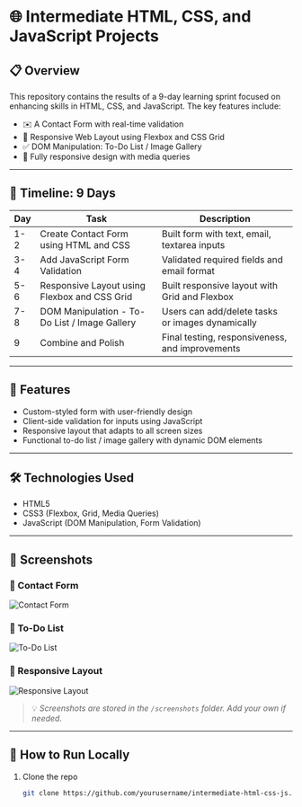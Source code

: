 # 🌐 Intermediate HTML, CSS, and JavaScript Projects

## 📋 Overview

This repository contains the results of a 9-day learning sprint focused on enhancing skills in HTML, CSS, and JavaScript. The key features include:

- ✉️ A Contact Form with real-time validation
- 📐 Responsive Web Layout using Flexbox and CSS Grid
- ✅ DOM Manipulation: To-Do List / Image Gallery
- 📱 Fully responsive design with media queries

---

## 📅 Timeline: 9 Days

| Day | Task                                                                 | Description                                      |
|-----|----------------------------------------------------------------------|--------------------------------------------------|
| 1-2 | Create Contact Form using HTML and CSS                              | Built form with text, email, textarea inputs     |
| 3-4 | Add JavaScript Form Validation                                       | Validated required fields and email format       |
| 5-6 | Responsive Layout using Flexbox and CSS Grid                         | Built responsive layout with Grid and Flexbox    |
| 7-8 | DOM Manipulation - To-Do List / Image Gallery                        | Users can add/delete tasks or images dynamically |
| 9   | Combine and Polish                                                   | Final testing, responsiveness, and improvements  |

---

## 🚀 Features

- Custom-styled form with user-friendly design
- Client-side validation for inputs using JavaScript
- Responsive layout that adapts to all screen sizes
- Functional to-do list / image gallery with dynamic DOM elements

---

## 🛠️ Technologies Used

- HTML5
- CSS3 (Flexbox, Grid, Media Queries)
- JavaScript (DOM Manipulation, Form Validation)

---

## 📸 Screenshots

### 💬 Contact Form
![Contact Form](screenshots/contact-form.png)

### 📝 To-Do List
![To-Do List](screenshots/todo-list.png)

### 📱 Responsive Layout
![Responsive Layout](screenshots/responsive-layout.png)

> 💡 *Screenshots are stored in the `/screenshots` folder. Add your own if needed.*

---

## 🧠 How to Run Locally

1. Clone the repo
   ```bash
   git clone https://github.com/yourusername/intermediate-html-css-js.git
